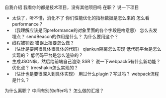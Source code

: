 自我介绍
我看你的都是技术项目，没有其他项目吗
在职？
说一下项目
- 太快了，听不懂，消化不了
你们性能优化的指标数据是怎么来的
怎么看performance？
- （我理解应该是问preformance的对象里面的各个字段是啥意思）
怎么去发埋点？
sendBeacon的作用是什么？
为什么要用这个？
- 线程被销毁
错误上报要怎么做？
- （估计是要问很具体很具体的代码）
qiankun隔离怎么实现
低代码平台是怎么实现的？
低代码平台是怎么渲染的？
- 生成JSON串，然后给前端自己渲染
SSR？
说一下webpack5有什么新功能？优化点？
treeshakin怎么实现的？
- （估计也是要很深入到具体实现）
用过什么plugin？写过吗？
webpack流程是什么？

为什么离职？
中间有别的offer吗？
怎么做的汇报？
